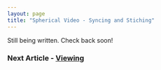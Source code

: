 ```yaml
---
layout: page
title: "Spherical Video - Syncing and Stiching"
---
```


Still being written. Check back soon!

### Next Article - [Viewing](/articles/viewing.md)